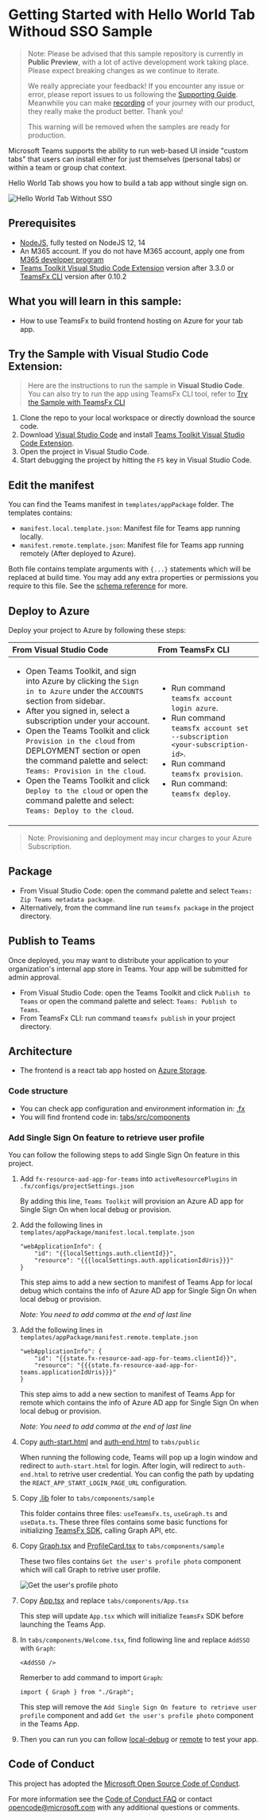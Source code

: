 # Getting Started with Hello World Tab Withoud SSO Sample

> Note: Please be advised that this sample repository is currently in **Public Preview**, with a lot of active development work taking place. Please expect breaking changes as we continue to iterate.
>
> We really appreciate your feedback! If you encounter any issue or error, please report issues to us following the [Supporting Guide](./../SUPPORT.md). Meanwhile you can make [recording](https://aka.ms/teamsfx-record) of your journey with our product, they really make the product better. Thank you!
>
> This warning will be removed when the samples are ready for production.

Microsoft Teams supports the ability to run web-based UI inside "custom tabs" that users can install either for just themselves (personal tabs) or within a team or group chat context.

Hello World Tab shows you how to build a tab app without single sign on.

![Hello World Tab Without SSO](images/hello-world-tab-without-sso.gif)

## Prerequisites

- [NodeJS](https://nodejs.org/en/), fully tested on NodeJS 12, 14
- An M365 account. If you do not have M365 account, apply one from [M365 developer program](https://developer.microsoft.com/en-us/microsoft-365/dev-program)
- [Teams Toolkit Visual Studio Code Extension](https://aka.ms/teams-toolkit) version after 3.3.0 or [TeamsFx CLI](https://aka.ms/teamsfx-cli) version after 0.10.2

## What you will learn in this sample:

- How to use TeamsFx to build frontend hosting on Azure for your tab app.

## Try the Sample with Visual Studio Code Extension:
>Here are the instructions to run the sample in **Visual Studio Code**. You can also try to run the app using TeamsFx CLI tool, refer to [Try the Sample with TeamsFx CLI](cli.md)

1. Clone the repo to your local workspace or directly download the source code.
1. Download [Visual Studio Code](https://code.visualstudio.com) and install [Teams Toolkit Visual Studio Code Extension](https://aka.ms/teams-toolkit).
1. Open the project in Visual Studio Code.
1. Start debugging the project by hitting the `F5` key in Visual Studio Code.

## Edit the manifest

You can find the Teams manifest in `templates/appPackage` folder. The templates contains:
* `manifest.local.template.json`: Manifest file for Teams app running locally.
* `manifest.remote.template.json`: Manifest file for Teams app running remotely (After deployed to Azure).

Both file contains template arguments with `{...}` statements which will be replaced at build time. You may add any extra properties or permissions you require to this file. See the [schema reference](https://docs.microsoft.com/en-us/microsoftteams/platform/resources/schema/manifest-schema) for more.

## Deploy to Azure

Deploy your project to Azure by following these steps:

| From Visual Studio Code                                                                                                                                                                                                                                                                                                                                                  | From TeamsFx CLI                                                                                                                                                                                                                    |
| :----------------------------------------------------------------------------------------------------------------------------------------------------------------------------------------------------------------------------------------------------------------------------------------------------------------------------------------------------------------------- | :---------------------------------------------------------------------------------------------------------------------------------------------------------------------------------------------------------------------------------- |
| <ul><li>Open Teams Toolkit, and sign into Azure by clicking the `Sign in to Azure` under the `ACCOUNTS` section from sidebar.</li> <li>After you signed in, select a subscription under your account.</li><li>Open the Teams Toolkit and click `Provision in the cloud` from DEPLOYMENT section or open the command palette and select: `Teams: Provision in the cloud`.</li><li>Open the Teams Toolkit and click `Deploy to the cloud` or open the command palette and select: `Teams: Deploy to the cloud`.</li></ul> | <ul> <li>Run command `teamsfx account login azure`.</li> <li>Run command `teamsfx account set --subscription <your-subscription-id>`.</li> <li> Run command `teamsfx provision`.</li> <li>Run command: `teamsfx deploy`. </li></ul> |

> Note: Provisioning and deployment may incur charges to your Azure Subscription.

## Package

- From Visual Studio Code: open the command palette and select `Teams: Zip Teams metadata package`.
- Alternatively, from the command line run `teamsfx package` in the project directory.

## Publish to Teams

Once deployed, you may want to distribute your application to your organization's internal app store in Teams. Your app will be submitted for admin approval.

- From Visual Studio Code: open the Teams Toolkit and click `Publish to Teams` or open the command palette and select: `Teams: Publish to Teams`.
- From TeamsFx CLI: run command `teamsfx publish` in your project directory.

## Architecture

- The frontend is a react tab app hosted on [Azure Storage](https://docs.microsoft.com/en-us/azure/storage/).

### Code structure

- You can check app configuration and environment information in: [.fx](.fx)
- You will find frontend code in: [tabs/src/components](tabs/src/components)

### Add Single Sign On feature to retrieve user profile

You can follow the following steps to add Single Sign On feature in this project.

1. Add `fx-resource-aad-app-for-teams` into `activeResourcePlugins` in `.fx/configs/projectSettings.json`

    By adding this line, `Teams Toolkit` will provision an Azure AD app for Single Sign On when local debug or provision.

1. Add the following lines in `templates/appPackage/manifest.local.template.json`
    ```
    "webApplicationInfo": {
        "id": "{{localSettings.auth.clientId}}",
        "resource": "{{{localSettings.auth.applicationIdUris}}}"
    }
    ```

    This step aims to add a new section to manifest of Teams App for local debug which contains the info of Azure AD app for Single Sign On when local debug or provision.

    *Note: You need to add comma at the end of last line*

1. Add the following lines in `templates/appPackage/manifest.remote.template.json`
    ```
    "webApplicationInfo": {
        "id": "{{state.fx-resource-aad-app-for-teams.clientId}}",
        "resource": "{{{state.fx-resource-aad-app-for-teams.applicationIdUris}}}"
    }
    ```

    This step aims to add a new section to manifest of Teams App for remote which contains the info of Azure AD app for Single Sign On when local debug or provision.

    *Note: You need to add comma at the end of last line*

1. Copy [auth-start.html](https://github.com/OfficeDev/TeamsFx/blob/main/templates/tab/ts/default/public/auth-start.html) and [auth-end.html](https://github.com/OfficeDev/TeamsFx/blob/main/templates/tab/ts/default/public/auth-end.html) to `tabs/public`

    When running the following code, Teams will pop up a login window and redirect to `auth-start.html` for login. After login, will redirect to `auth-end.html` to retrive user credential. You can config the path by updating the `REACT_APP_START_LOGIN_PAGE_URL` configuration.

1. Copy [.lib](https://github.com/OfficeDev/TeamsFx/tree/main/templates/tab/ts/default/src/components/sample/lib) foler to `tabs/components/sample`

    This folder contains three files: `useTeamsFx.ts`, `useGraph.ts` and `useData.ts`. These three files contains some basic functions for initializing [TeamsFx SDK](https://www.npmjs.com/package/@microsoft/teamsfx?activeTab=explore), calling Graph API, etc.

1. Copy [Graph.tsx](https://github.com/OfficeDev/TeamsFx/blob/main/templates/tab/ts/default/src/components/sample/Graph.tsx) and [ProfileCard.tsx](https://github.com/OfficeDev/TeamsFx/blob/main/templates/tab/ts/default/src/components/sample/Graph.tsx) to `tabs/components/sample`

    These two files contains `Get the user's profile photo` component which will call Graph to retrive user profile.

    ![Get the user's profile photo](images/get-user-profile.png)

1. Copy [App.tsx](https://github.com/OfficeDev/TeamsFx/blob/main/templates/tab/ts/default/src/components/App.tsx) and replace `tabs/components/App.tsx`

    This step will update `App.tsx` which will initialize `TeamsFx` SDK before launching the Teams App.

1. In `tabs/components/Welcome.tsx`, find following line and replace `AddSSO` with `Graph`:
    ```
    <AddSSO />
    ```

    Remerber to add command to import `Graph`:
    ```
    import { Graph } from "./Graph";
    ```

    This step will remove the `Add Single Sign On feature to retrieve user profile` component and add `Get the user's profile photo` component in the Teams App.

1.  Then you can run you can follow [local-debug](#try-the-sample-with-visual-studio-code-extension) or [remote](#deploy-to-azure) to test your app.

## Code of Conduct

This project has adopted the [Microsoft Open Source Code of Conduct](https://opensource.microsoft.com/codeofconduct/).

For more information see the [Code of Conduct FAQ](https://opensource.microsoft.com/codeofconduct/faq/) or
contact [opencode@microsoft.com](mailto:opencode@microsoft.com) with any additional questions or comments.
